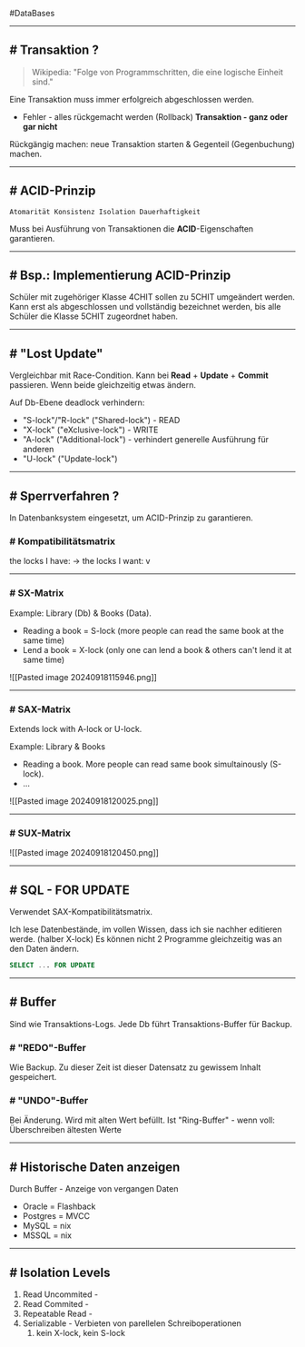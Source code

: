 #DataBases 

---
## # Transaktion ?

 > Wikipedia: "Folge von Programmschritten, die eine logische Einheit sind."

Eine Transaktion muss immer erfolgreich abgeschlossen werden.
- Fehler - alles rückgemacht werden (Rollback)
**Transaktion - ganz oder gar nicht**

Rückgängig machen: neue Transaktion starten & Gegenteil (Gegenbuchung) machen.

---
## # ACID-Prinzip

`Atomarität Konsistenz Isolation Dauerhaftigkeit`

Muss bei Ausführung von Transaktionen die **ACID**-Eigenschaften garantieren.

---
## # Bsp.: Implementierung ACID-Prinzip

Schüler mit zugehöriger Klasse 4CHIT sollen zu 5CHIT umgeändert werden. Kann erst als abgeschlossen und vollständig bezeichnet werden, bis alle Schüler die Klasse 5CHIT zugeordnet haben.

---
## # "Lost Update"

Vergleichbar mit Race-Condition.
Kann bei **Read** + **Update** + **Commit** passieren. Wenn beide gleichzeitig etwas ändern.

Auf Db-Ebene deadlock verhindern:
- "S-lock"/"R-lock" ("Shared-lock") - READ
- "X-lock" ("eXclusive-lock") - WRITE
- "A-lock" ("Additional-lock") - verhindert generelle Ausführung für anderen
- "U-lock" ("Update-lock")

---
## # Sperrverfahren ?

In Datenbanksystem eingesetzt, um ACID-Prinzip zu garantieren.

### # Kompatibilitätsmatrix

the locks I have: →
the locks I want: v

---
### # SX-Matrix

Example: Library (Db) & Books (Data).
- Reading a book = S-lock (more people can read the same book at the same time)
- Lend a book = X-lock (only one can lend a book & others can't lend it at same time)

![[Pasted image 20240918115946.png]]

---
### # SAX-Matrix

Extends lock with A-lock or U-lock. 

Example: Library & Books
- Reading a book. More people can read same book simultainously (S-lock).
- ... 

![[Pasted image 20240918120025.png]]

---
### # SUX-Matrix

![[Pasted image 20240918120450.png]]

---
## # SQL - FOR UPDATE

Verwendet SAX-Kompatibilitätsmatrix.

Ich lese Datenbestände, im vollen Wissen, dass ich sie nachher editieren werde. (halber X-lock)
Es können nicht 2 Programme gleichzeitig was an den Daten ändern.

```sql
SELECT ... FOR UPDATE
```

---
## # Buffer

Sind wie Transaktions-Logs.
Jede Db führt Transaktions-Buffer für Backup.

### # "REDO"-Buffer

Wie Backup. Zu dieser Zeit ist dieser Datensatz zu gewissem Inhalt gespeichert.

### # "UNDO"-Buffer

Bei Änderung. Wird mit alten Wert befüllt.
Ist "Ring-Buffer" - wenn voll: Überschreiben ältesten Werte

---
## # Historische Daten anzeigen

Durch Buffer - Anzeige von vergangen Daten

- Oracle = Flashback
- Postgres = MVCC
- MySQL = nix
- MSSQL = nix

---
## # Isolation Levels

1. Read Uncommited - 
2. Read Commited - 
3. Repeatable Read - 
4. Serializable - Verbieten von parellelen Schreiboperationen
	1. kein X-lock, kein S-lock



